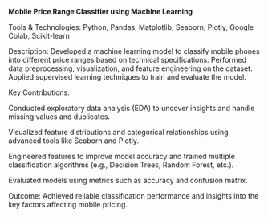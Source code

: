 **Mobile Price Range Classifier using Machine Learning**

Tools & Technologies: Python, Pandas, Matplotlib, Seaborn, Plotly, Google Colab, Scikit-learn

Description:
Developed a machine learning model to classify mobile phones into different price ranges based on technical specifications. Performed data preprocessing, visualization, and feature engineering on the dataset. Applied supervised learning techniques to train and evaluate the model.

Key Contributions:

Conducted exploratory data analysis (EDA) to uncover insights and handle missing values and duplicates.

Visualized feature distributions and categorical relationships using advanced tools like Seaborn and Plotly.

Engineered features to improve model accuracy and trained multiple classification algorithms (e.g., Decision Trees, Random Forest, etc.).

Evaluated models using metrics such as accuracy and confusion matrix.

Outcome:
Achieved reliable classification performance and insights into the key factors affecting mobile pricing.
